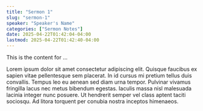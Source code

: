 ```yaml
---
title: "Sermon 1"
slug: "sermon-1"
speaker: "Speaker's Name"
categories: ["Sermon Notes"]
date: 2025-04-22T01:42:04-04:00
lastmod: 2025-04-22T01:42:40-04:00
---
```

This is the content for …

<!--more-->

Lorem ipsum dolor sit amet consectetur adipiscing elit. Quisque faucibus ex sapien vitae pellentesque sem placerat. In id cursus mi pretium tellus duis convallis. Tempus leo eu aenean sed diam urna tempor. Pulvinar vivamus fringilla lacus nec metus bibendum egestas. Iaculis massa nisl malesuada lacinia integer nunc posuere. Ut hendrerit semper vel class aptent taciti sociosqu. Ad litora torquent per conubia nostra inceptos himenaeos.
